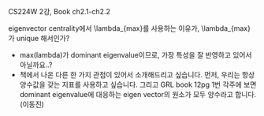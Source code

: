 CS224W 2강, Book ch2.1-ch2.2


eigenvector centrality에서 \lambda_{max}를 사용하는 이유가,  \lambda_{max}가 unique 해서인가?

- max(lambda)가 dominant eigenvalue이므로, 가장 특성을 잘 반영하고 있어서 아닐까요..?
- 책에서 나온 다른 한 가지 관점이 있어서 소개해드리고 싶습니다. 먼저, 우리는 항상 양수값을 갖는 지표를 사용하고 싶습니다. 그리고 GRL book 12pg 1번 각주에 보면 dominant eigenvalue에 대응하는 eigen vector의 원소가 모두 양수라고 합니다. (이동진)
